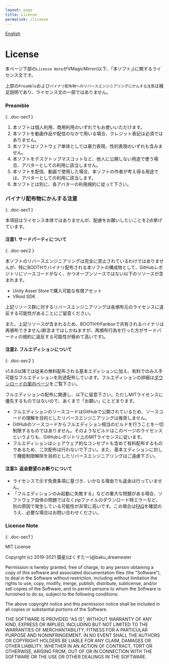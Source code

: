 ```yaml
---
layout: page
title: License
permalink: /license
---
```


[English](./en/license)

# License

本ページ下部の`License Note`がVMagicMirror(以下、「本ソフト」)に関するライセンス文です。

上部の`Preamble`および`バイナリ配布物へのリバースエンジニアリングにかんする注意`は補足説明であり、ライセンス文の一部ではありません。

### Preamble
{: .doc-sec1 }

1. 本ソフトは個人利用、商用利用のいずれでもお使いいただけます。
2. 本ソフトを動画作品や配信のなかで用いる場合、クレジット表記は必須ではありません。
3. 本ソフトはソフトウェア単体としては暴力表現、性的表現のいずれも含みません。
4. 本ソフトをデスクトップマスコットなど、他人に公開しない用途で使う場合、アバターとしての利用に該当しません。
5. 本ソフトを配信、動画で使用した場合、本ソフトの作者が考え得る用途では、アバターとしての利用に該当します。
6. 本ソフトとは別に、各アバターの利用規約に従って下さい。


### バイナリ配布物にかんする注意
{: .doc-sec1 }

本項目はライセンス本体ではありませんが、配慮をお願いしたいことを2点挙げています。

#### 注意1. サードパーティについて
{: .doc-sec2 }

本ソフトのリバースエンジニアリングは完全に禁止されているわけではありませんが、特にBOOTHでバイナリ配布される本ソフトの構成物として、GitHubレポジトリにソースコードがなく、かつオープンソースではない以下のリソースが含まれます。

<div class="doc-ul" markdown="1">

- Unity Asset Storeで購入可能な有償アセット
- VRoid SDK

</div>

上記リソース群に対するリバースエンジニアリングは各頒布元のライセンスに違反する可能性があることにご留意ください。

また、上記リソースが含まれるため、BOOTHやFanboxで共有されるバイナリは再頒布できません(断言まではしかねますが、再頒布行為を行った方がサードパーティの規約に違反する可能性が極めて高いです)。


#### 注意2. フルエディションについて
{: .doc-sec2 }

v1.8.0以降では従来の無料配布される基本エディションに加え、有料でのみ入手可能なフルエディションを別途配布しています。フルエディションの詳細は[ダウンロードの案内ページ](./download)をご覧下さい。

フルエディションの配布に関連し、以下に留意下さい。ただしMITライセンスに優先するものではないので、あくまで「お願い」にとどまります。

<div class="doc-ul" markdown="1">

- フルエディションのソースコードはGitHubで公開されているため、ソースコードの理解を目的としたリバースエンジニアリングは推奨しません。
- GitHubのソースコードからフルエディション相当のビルドを行うことを一切制限するものではありません。そのようなビルドはこのページのライセンスというよりも、GitHubレポジトリ上のMITライセンスに従います。
- フルエディションはシェアウェア的なコンセプトも含めて有料配布するものであるため、二次配布は行わないで下さい。また、基本エディションに対して機能制限解除を目的としたリバースエンジニアリングはご遠慮下さい。

</div>

#### 注意3. 返金要望のお断りについて

<div class="doc-ul" markdown="1">

- ライセンスで示す免責条項に基づき、いかなる理由でも返金は行っていません。
- 「フルエディションのみ起動に失敗する」などの重大な問題がある場合、ソフトウェア自体の問題ではなくzipファイルのダウンロード時エラーなど、別の原因で発生している可能性が非常に高いです。この場合は[FAQ](./questions)を確認のうえ、必要な場合はお問い合わせください。

</div>

### License Note
{: .doc-sec1 }

MIT License

Copyright (c) 2019-2021 獏星(ばくすたー)@baku_dreameater

Permission is hereby granted, free of charge, to any person obtaining a copy
of this software and associated documentation files (the "Software"), to deal
in the Software without restriction, including without limitation the rights
to use, copy, modify, merge, publish, distribute, sublicense, and/or sell
copies of the Software, and to permit persons to whom the Software is
furnished to do so, subject to the following conditions:

The above copyright notice and this permission notice shall be included in all
copies or substantial portions of the Software.

THE SOFTWARE IS PROVIDED "AS IS", WITHOUT WARRANTY OF ANY KIND, EXPRESS OR
IMPLIED, INCLUDING BUT NOT LIMITED TO THE WARRANTIES OF MERCHANTABILITY,
FITNESS FOR A PARTICULAR PURPOSE AND NONINFRINGEMENT. IN NO EVENT SHALL THE
AUTHORS OR COPYRIGHT HOLDERS BE LIABLE FOR ANY CLAIM, DAMAGES OR OTHER
LIABILITY, WHETHER IN AN ACTION OF CONTRACT, TORT OR OTHERWISE, ARISING FROM,
OUT OF OR IN CONNECTION WITH THE SOFTWARE OR THE USE OR OTHER DEALINGS IN THE
SOFTWARE.
